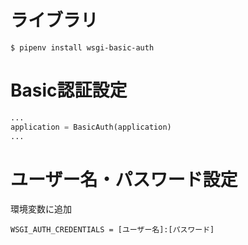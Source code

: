 # ライブラリ

```
$ pipenv install wsgi-basic-auth
```

# Basic認証設定

```wsgi.py
...
application = BasicAuth(application)
...
```

# ユーザー名・パスワード設定

環境変数に追加

```.env
WSGI_AUTH_CREDENTIALS = [ユーザー名]:[パスワード]
```
